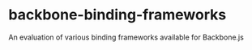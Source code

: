 backbone-binding-frameworks
===========================

An evaluation of various binding frameworks available for Backbone.js
